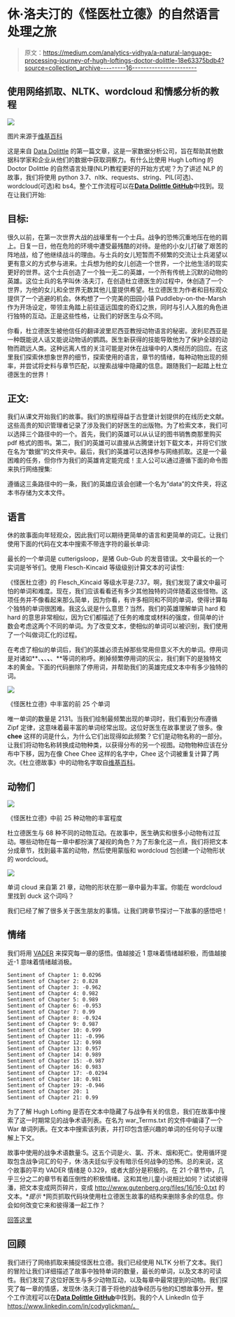 # 休·洛夫汀的《怪医杜立德》的自然语言处理之旅

> 原文：<https://medium.com/analytics-vidhya/a-natural-language-processing-journey-of-hugh-loftings-doctor-dolittle-18e63375bdb4?source=collection_archive---------16----------------------->

## 使用网络抓取、NLTK、wordcloud 和情感分析的教程

![](img/de1ab86bd4163469bc6be7f108f66cad.png)

图片来源于[维基百科](https://simple.wikipedia.org/wiki/The_Story_of_Doctor_Dolittle)

这是来自 [Data Dolittle](https://datadolittle.com/) 的第一篇文章，这是一家数据分析公司，旨在帮助其他数据科学家和企业从他们的数据中获取洞察力。有什么比使用 Hugh Lofting 的 Doctor Dolittle 的自然语言处理(NLP)教程更好的开始方式呢？为了讲述 NLP 的故事，我们将使用 python 3.7、nltk、requests、string、PIL(可选)、wordcloud(可选)和 bs4。整个工作流程可以在[**Data Dolittle GitHub**](https://github.com/Datadolittle/drdolittlenlp)中找到。现在让我们开始:

## 目标:

很久以前，在第一次世界大战的战壕里有一个士兵。战争的恐怖沉重地压在他的肩上。日复一日，他在危险的环境中遭受最残酷的对待。是他的小女儿打破了艰苦的阵地战，给了他继续战斗的理由。与士兵的女儿短暂而不频繁的交流让士兵渴望以更有意义的方式参与进来。士兵想为他的女儿创造一个世界，一个比他生活的现实更好的世界。这个士兵创造了一个独一无二的英雄，一个所有传统上沉默的动物的英雄。这位士兵的名字叫休·洛夫汀，在创造杜立德医生的过程中，休创造了一个世界，为他的女儿和全世界无数其他儿童提供希望。杜立德医生为作者和目标观众提供了一个逃避的机会。休构想了一个完美的田园小镇 Puddleby-on-the-Marsh 作为开场设定，带领主角踏上前往遥远国度的奇幻之旅，同时与引人入胜的角色进行独特的互动。正是这些性格，让我们的好医生与众不同。

你看，杜立德医生被他信任的翻译波里尼西亚教授动物语言的秘密。波利尼西亚是一种既能说人话又能说动物话的鹦鹉。医生新获得的技能导致他为了保护全球的动物而疏远人类。这种远离人性的关注可能是对休在战壕中的人类经历的回应。在这里我们探索休想象世界的细节，探索使用的语言，章节的情绪，每种动物出现的频率，并尝试将史料与章节匹配，以搜索战壕中隐藏的信息。跟随我们一起踏上杜立德医生的世界！

## 正文:

我们从课文开始我们的故事。我们的旅程得益于古登堡计划提供的在线历史文献。这些高贵的知识管理者记录了涉及我们的好医生的出版物。为了检索文本，我们可以选择三个路径中的一个。首先，我们的英雄可以从认证的图书销售商那里购买 pdf 格式的图书。第二，我们的英雄可以直接从古腾堡计划下载文本，并将它们放在名为“数据”的文件夹中。最后，我们的英雄可以选择参与网络抓取。这是一个最困难的任务，但你作为我们的英雄肯定能完成！主人公可以通过遵循下面的命令图来执行网络搜集:

遵循这三条路径中的一条，我们的英雄应该会创建一个名为“data”的文件夹，将这本书存储为文本文件。

## 语言

休的故事面向年轻观众，因此我们可以期待更简单的语言和更简单的词汇。让我们使用下面的代码在文本中搜索不带连字符的最长单词:

最长的一个单词是 cutterigsloop，是猪 Gub-Gub 的发音错误。文中最长的一个实词是爷爷们。使用 Flesch-Kincaid 等级级别计算文本的可读性:

《怪医杜立德》的 Flesch_Kincaid 等级水平是:7.37。啊，我们发现了课文中最可怕的单词和难度。现在，我们应该看看还有多少其他独特的词伴随着这些怪物。这项任务并不像看起来那么简单，因为你看，有许多相同和不同的单词，使得计算每个独特的单词很困难。我这么说是什么意思？当然，我们的英雄理解单词 hard 和 hard 的意思非常相似，因为它们都描述了任务的难度或材料的强度，但简单的计数会考虑这两个不同的单词。为了改变文本，使相似的单词可以被识别，我们使用了一个叫做词汇化的过程。

在考虑了相似的单词后，我们的英雄必须去掉那些常用但意义不大的单词。停用词是对诸如**、**、**、**、**、**等词的称呼。刷掉频繁停用词的灰尘，我们剩下的是独特文本的黄金。下面的代码删除了停用词，并帮助我们的英雄完成文本中有多少独特的词。

![](img/521fc3371c58fa36e5ffa45cb9cd01b3.png)

《怪医杜立德》中丰富的前 25 个单词

唯一单词的数量是 2131。当我们绘制最频繁出现的单词时，我们看到分布遵循 Zipf 定律，这意味着最丰富的单词经常出现。这位好医生在故事里说了很多。像 **chee** 这样的词是什么，为什么它们出现得如此频繁？它们是动物名称的一部分。让我们将动物名称转换成动物种类，以获得分布的另一个视图。动物物种应该在分布中下移，因为在像 Chee Chee 这样的名字中，Chee 这个词被重复计算了两次。《杜立德故事》中的动物名字取自[维基百科](https://en.wikipedia.org/wiki/List_of_Doctor_Dolittle_characters)。

## 动物们

![](img/35dc18b0ff8341f807587c7a2306eda7.png)

《怪医杜立德》中前 25 种动物的丰富程度

杜立德医生与 68 种不同的动物互动。在故事中，医生确实和很多小动物有过互动。哪些动物在每一章中都扮演了凝视的角色？为了形象化这一点，我们将把文本分成章节，找到最丰富的动物，然后使用蒙版和 wordcloud 包创建一个动物形状的 wordcloud。

![](img/018b2b08b1d6dcb21ee495a4c9236ce4.png)

单词 cloud 来自第 21 章，动物的形状在那一章中最为丰富。你能在 wordcloud 里找到 duck 这个词吗？

我们已经了解了很多关于医生朋友的事情。让我们跨章节探讨一下故事的感悟吧！

## 情绪

我们将用 [VADER](http://datameetsmedia.com/vader-sentiment-analysis-explained/) 来探究每一章的感悟。值越接近 1 意味着情绪越积极，而值越接近-1 意味着情绪越消极。

```
Sentiment of Chapter 1: 0.0296
Sentiment of Chapter 2: 0.828
Sentiment of Chapter 3: -0.962
Sentiment of Chapter 4: 0.982
Sentiment of Chapter 5: 0.989
Sentiment of Chapter 6: -0.953
Sentiment of Chapter 7: 0.99
Sentiment of Chapter 8: -0.924
Sentiment of Chapter 9: 0.987
Sentiment of Chapter 10: 0.999
Sentiment of Chapter 11: -0.996
Sentiment of Chapter 12: 0.998
Sentiment of Chapter 13: 0.957
Sentiment of Chapter 14: 0.989
Sentiment of Chapter 15: -0.987
Sentiment of Chapter 16: 0.983
Sentiment of Chapter 17: -0.0294
Sentiment of Chapter 18: 0.981
Sentiment of Chapter 19: -0.946
Sentiment of Chapter 20: 1
Sentiment of Chapter 21: 0.99
```

为了了解 Hugh Lofting 是否在文本中隐藏了与战争有关的信息，我们在故事中搜索了这一时期常见的战争术语列表。在名为 war_Terms.txt 的文件中编译了一个 War 单词列表。在文本中搜索该列表，并打印包含感兴趣的单词的任何句子以理解上下文。

故事中使用的战争术语数量:5。这五个词是火、氯、芥末、烟和死亡。使用循环提取包含战争词汇的句子，休·洛夫廷似乎没有暗示任何战争的恐怖。总的来说，这个故事的平均 VADER 情绪是 0.329，或者大部分是积极的。在 21 个章节中，几乎三分之二的章节有着压倒性的积极情绪。这和其他儿童小说相比如何？试试彼得潘，把文本变成网页碎片，变成 http://www.gutenberg.org/files/16/16-0.txt 的文本。**提示* *网页抓取代码块使用杜立德医生故事的结构来删除多余的信息。你会如何改变它来和彼得潘一起工作？

[回答这里](https://gist.github.com/glickmac/1592f8a038678cc00412f40a8565fa99)

## 回顾

我们进行了网络抓取来捕捉怪医杜立德。我们已经使用 NLTK 分析了文本。我们的冒险让我们详细描述了故事中独特单词的数量，最长的单词，以及文本的可读性。我们发现了这位好医生与多少动物互动，以及每章中最常提到的动物。我们探究了每一章的情感，发现休·洛夫汀善于将他的战争经历与他的幻想故事分开。整个工作流程可以在[**Data Dolittle GitHub**](https://github.com/Datadolittle/drdolittlenlp)中找到。我的个人 LinkedIn 位于 https://www.linkedin.com/in/codyglickman/。